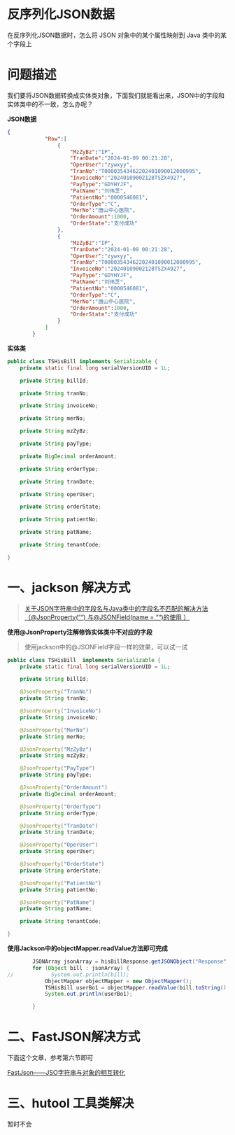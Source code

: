 # 反序列化JSON数据

在反序列化JSON数据时，怎么将 JSON 对象中的某个属性映射到 Java 类中的某个字段上

# 问题描述

我们要将JSON数据转换成实体类对象，下面我们就能看出来，JSON中的字段和实体类中的不一致，怎么办呢？

**JSON数据**

```json
{
            "Row":[
                {
                    "MzZyBz":"IP",
                    "TranDate":"2024-01-09 00:21:28",
                    "OperUser":"zywxyy",
                    "TranNo":"T00003543462202401090012000995",
                    "InvoiceNo":"20240109002128TSZX4927",
                    "PayType":"GDYHYJF",
                    "PatName":"刘伟芝",
                    "PatientNo":"0000546081",
                    "OrderType":"C",
                    "MerNo":"唐山中心医院",
                    "OrderAmount":1000,
                    "OrderState":"支付成功"
                },
                {
                    "MzZyBz":"IP",
                    "TranDate":"2024-01-09 00:21:28",
                    "OperUser":"zywxyy",
                    "TranNo":"T00003543462202401090012000995",
                    "InvoiceNo":"20240109002128TSZX4927",
                    "PayType":"GDYHYJF",
                    "PatName":"刘伟芝",
                    "PatientNo":"0000546081",
                    "OrderType":"C",
                    "MerNo":"唐山中心医院",
                    "OrderAmount":1000,
                    "OrderState":"支付成功"
                }
            ]
        }
```



**实体类**

```java
public class TSHisBill implements Serializable {
    private static final long serialVersionUID = 1L;

    private String billId;

    private String tranNo;

    private String invoiceNo;

    private String merNo;

    private String mzZyBz;

    private String payType;

    private BigDecimal orderAmount;

    private String orderType;

    private String tranDate;

    private String operUser;

    private String orderState;

    private String patientNo;

    private String patName;

    private String tenantCode;

}
```

# 一、jackson 解决方式

> [关于JSON字符串中的字段名与Java类中的字段名不匹配的解决方法（@JsonProperty(““) 与@JSONField(name = ““)的使用 ）](https://blog.csdn.net/ZhShH0413/article/details/134348254?ops_request_misc=%257B%2522request%255Fid%2522%253A%2522170618428216800185885404%2522%252C%2522scm%2522%253A%252220140713.130102334.pc%255Fall.%2522%257D&request_id=170618428216800185885404&biz_id=0&utm_medium=distribute.pc_search_result.none-task-blog-2~all~first_rank_ecpm_v1~rank_v31_ecpm-1-134348254-null-null.142^v99^pc_search_result_base3&utm_term=%E4%BD%BF%E7%94%A8hutool%E5%B7%A5%E5%85%B7%E7%B1%BB%E5%9C%A8%E5%8F%8D%E5%BA%8F%E5%88%97%E5%8C%96JSON%E6%95%B0%E6%8D%AE%E6%97%B6%EF%BC%8C%E6%80%8E%E4%B9%88%E5%B0%86%20JSON%20%E5%AF%B9%E8%B1%A1%E4%B8%AD%E7%9A%84%E6%9F%90%E4%B8%AA%E5%B1%9E%E6%80%A7%E6%98%A0%E5%B0%84%E5%88%B0%20Java%20%E7%B1%BB%E4%B8%AD%E7%9A%84%E6%9F%90%E4%B8%AA%E5%AD%97%E6%AE%B5%E4%B8%8A&spm=1018.2226.3001.4187)

**使用@JsonProperty注解修饰实体类中不对应的字段**

> 使用jackson中的@JSONField字段一样的效果，可以试一试

```java
public class TSHisBill  implements Serializable {
    private static final long serialVersionUID = 1L;

    private String billId;

    @JsonProperty("TranNo")
    private String tranNo;

    @JsonProperty("InvoiceNo")
    private String invoiceNo;

    @JsonProperty("MerNo")
    private String merNo;

    @JsonProperty("MzZyBz")
    private String mzZyBz;

    @JsonProperty("PayType")
    private String payType;

    @JsonProperty("OrderAmount")
    private BigDecimal orderAmount;

    @JsonProperty("OrderType")
    private String orderType;

    @JsonProperty("TranDate")
    private String tranDate;

    @JsonProperty("OperUser")
    private String operUser;

    @JsonProperty("OrderState")
    private String orderState;

    @JsonProperty("PatientNo")
    private String patientNo;

    @JsonProperty("PatName")
    private String patName;

    private String tenantCode;

}
```

**使用Jackson中的objectMapper.readValue方法即可完成**

```java
        JSONArray jsonArray = hisBillResponse.getJSONObject("Response").getJSONObject("Rows").getJSONArray("Row");
        for (Object bill : jsonArray) {
//            System.out.println(bill);
            ObjectMapper objectMapper = new ObjectMapper();
            TSHisBill userBo1 = objectMapper.readValue(bill.toString(), TSHisBill.class);
            System.out.println(userBo1);

        }
```



# 二、FastJSON解决方式

下面这个文章，参考第六节即可

[FastJson——JSO字符串与对象的相互转化](https://blog.csdn.net/weixin_51351637/article/details/129938874?csdn_share_tail=%7B%22type%22%3A%22blog%22%2C%22rType%22%3A%22article%22%2C%22rId%22%3A%22129938874%22%2C%22source%22%3A%22weixin_51351637%22%7D)



# 三、hutool 工具类解决

暂时不会